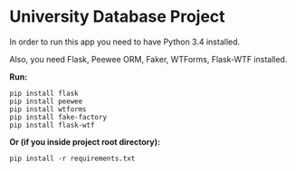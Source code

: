 # University Database Project

In order to run this app you need to have Python 3.4 installed.

Also, you need Flask, Peewee ORM, Faker, WTForms, Flask-WTF installed. 

**Run:**
```
pip install flask
pip install peewee
pip install wtforms
pip install fake-factory
pip install flask-wtf
```
**Or (if you inside project root directory):**
```
pip install -r requirements.txt
```
